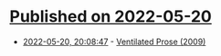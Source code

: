 # [Published on 2022-05-20](index.md)

* [2022-05-20, 20:08:47](https://news.ycombinator.com/item?id=31451951) - [Ventilated Prose (2009)](https://vanemden.wordpress.com/2009/01/01/ventilated-prose/)
